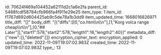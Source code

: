 id: 70624f469a104452a62111d2c1a6e2fa
parent_id: 5488fcdf58784cfb966fa4f911e29e25
item_type: 1
item_id: f1767d892d604425ab9c5de78a1b3dd9
item_updated_time: 1668016826971
title_diff: "[]"
body_diff: "[{\"diffs\":[[0,\"co.htm\\\n\\\n\"],[1,\"Korg volca range cheap\\\n\\\n\"],[0,\"## Later\"]],\"start1\":578,\"start2\":578,\"length1\":16,\"length2\":40}]"
metadata_diff: {"new":{},"deleted":[]}
encryption_cipher_text: 
encryption_applied: 0
updated_time: 2022-11-09T19:07:02.983Z
created_time: 2022-11-09T19:07:02.983Z
type_: 13